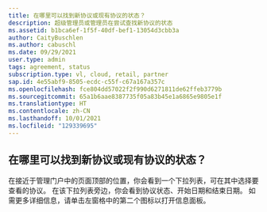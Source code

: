 ```yaml
---
title: 在哪里可以找到新协议或现有协议的状态？
description: 超级管理员或管理员在尝试查找新协议的状态
ms.assetid: b1bca6ef-1f5f-40df-bef1-13054d3cbb3a
author: CaityBuschlen
ms.author: cabuschl
ms.date: 09/29/2021
user.type: admin
tags: agreement, status
subscription.type: vl, cloud, retail, partner
sap.id: 4e55abf9-8505-ecdc-c55f-c67a167a357c
ms.openlocfilehash: fce804dd57022f2f990d6271811de62ffeb3779b
ms.sourcegitcommit: 65a1b6aae8387735f05a83b45e1a6865e9805e1f
ms.translationtype: HT
ms.contentlocale: zh-CN
ms.lasthandoff: 10/01/2021
ms.locfileid: "129339695"
---
```

## <a name="where-can-i-find-out-the-status-of-a-new-or-existing-agreement"></a>在哪里可以找到新协议或现有协议的状态？

在接近于管理门户中的页面顶部的位置，你会看到一个下拉列表，可在其中选择要查看的协议。 在该下拉列表旁边，你会看到协议状态、开始日期和结束日期。 如需更多详细信息，请单击左窗格中的第二个图标以打开信息面板。 
